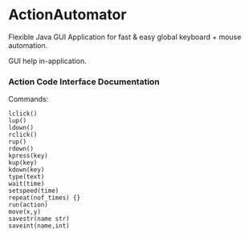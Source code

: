 # ActionAutomator

Flexible Java GUI Application for fast &amp; easy global keyboard + mouse automation.

GUI help in-application.

### Action Code Interface Documentation

Commands:
```
lclick()
lup()
ldown()
rclick()
rup()
rdown()
kpress(key)
kup(key)
kdown(key)
type(text)
wait(time)
setspeed(time)
repeat(nof_times) {}
run(action)
move(x,y)
savestr(name str)
saveint(name,int)
```
